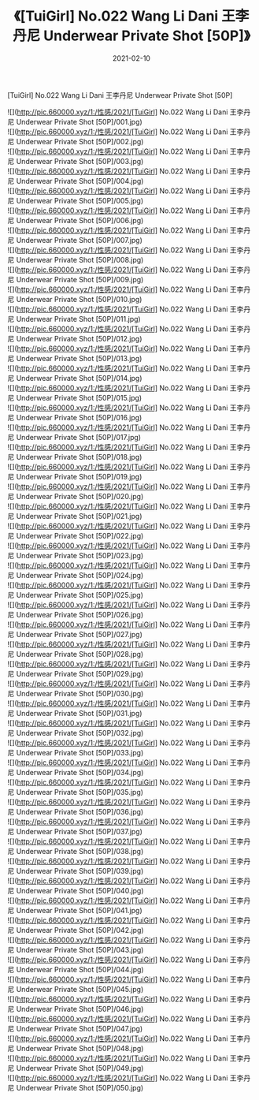 ﻿---
layout: post
title:  《[TuiGirl] No.022 Wang Li Dani 王李丹尼 Underwear Private Shot [50P]》
date:   2021-02-10
img: http://pic.660000.xyz/1:/性感/2021/[TuiGirl] No.022 Wang Li Dani 王李丹尼 Underwear Private Shot [50P]/000.jpg
categories: [美女, 清纯, 唯美]
---

[TuiGirl] No.022 Wang Li Dani 王李丹尼 Underwear Private Shot [50P]

  ![](http://pic.660000.xyz/1:/性感/2021/[TuiGirl] No.022 Wang Li Dani 王李丹尼 Underwear Private Shot [50P]/001.jpg) <br> ![](http://pic.660000.xyz/1:/性感/2021/[TuiGirl] No.022 Wang Li Dani 王李丹尼 Underwear Private Shot [50P]/002.jpg) <br> ![](http://pic.660000.xyz/1:/性感/2021/[TuiGirl] No.022 Wang Li Dani 王李丹尼 Underwear Private Shot [50P]/003.jpg) <br> ![](http://pic.660000.xyz/1:/性感/2021/[TuiGirl] No.022 Wang Li Dani 王李丹尼 Underwear Private Shot [50P]/004.jpg) <br> ![](http://pic.660000.xyz/1:/性感/2021/[TuiGirl] No.022 Wang Li Dani 王李丹尼 Underwear Private Shot [50P]/005.jpg) <br> ![](http://pic.660000.xyz/1:/性感/2021/[TuiGirl] No.022 Wang Li Dani 王李丹尼 Underwear Private Shot [50P]/006.jpg) <br> ![](http://pic.660000.xyz/1:/性感/2021/[TuiGirl] No.022 Wang Li Dani 王李丹尼 Underwear Private Shot [50P]/007.jpg) <br> ![](http://pic.660000.xyz/1:/性感/2021/[TuiGirl] No.022 Wang Li Dani 王李丹尼 Underwear Private Shot [50P]/008.jpg) <br> ![](http://pic.660000.xyz/1:/性感/2021/[TuiGirl] No.022 Wang Li Dani 王李丹尼 Underwear Private Shot [50P]/009.jpg) <br> ![](http://pic.660000.xyz/1:/性感/2021/[TuiGirl] No.022 Wang Li Dani 王李丹尼 Underwear Private Shot [50P]/010.jpg) <br> ![](http://pic.660000.xyz/1:/性感/2021/[TuiGirl] No.022 Wang Li Dani 王李丹尼 Underwear Private Shot [50P]/011.jpg) <br> ![](http://pic.660000.xyz/1:/性感/2021/[TuiGirl] No.022 Wang Li Dani 王李丹尼 Underwear Private Shot [50P]/012.jpg) <br> ![](http://pic.660000.xyz/1:/性感/2021/[TuiGirl] No.022 Wang Li Dani 王李丹尼 Underwear Private Shot [50P]/013.jpg) <br> ![](http://pic.660000.xyz/1:/性感/2021/[TuiGirl] No.022 Wang Li Dani 王李丹尼 Underwear Private Shot [50P]/014.jpg) <br> ![](http://pic.660000.xyz/1:/性感/2021/[TuiGirl] No.022 Wang Li Dani 王李丹尼 Underwear Private Shot [50P]/015.jpg) <br> ![](http://pic.660000.xyz/1:/性感/2021/[TuiGirl] No.022 Wang Li Dani 王李丹尼 Underwear Private Shot [50P]/016.jpg) <br> ![](http://pic.660000.xyz/1:/性感/2021/[TuiGirl] No.022 Wang Li Dani 王李丹尼 Underwear Private Shot [50P]/017.jpg) <br> ![](http://pic.660000.xyz/1:/性感/2021/[TuiGirl] No.022 Wang Li Dani 王李丹尼 Underwear Private Shot [50P]/018.jpg) <br> ![](http://pic.660000.xyz/1:/性感/2021/[TuiGirl] No.022 Wang Li Dani 王李丹尼 Underwear Private Shot [50P]/019.jpg) <br> ![](http://pic.660000.xyz/1:/性感/2021/[TuiGirl] No.022 Wang Li Dani 王李丹尼 Underwear Private Shot [50P]/020.jpg) <br> ![](http://pic.660000.xyz/1:/性感/2021/[TuiGirl] No.022 Wang Li Dani 王李丹尼 Underwear Private Shot [50P]/021.jpg) <br> ![](http://pic.660000.xyz/1:/性感/2021/[TuiGirl] No.022 Wang Li Dani 王李丹尼 Underwear Private Shot [50P]/022.jpg) <br> ![](http://pic.660000.xyz/1:/性感/2021/[TuiGirl] No.022 Wang Li Dani 王李丹尼 Underwear Private Shot [50P]/023.jpg) <br> ![](http://pic.660000.xyz/1:/性感/2021/[TuiGirl] No.022 Wang Li Dani 王李丹尼 Underwear Private Shot [50P]/024.jpg) <br> ![](http://pic.660000.xyz/1:/性感/2021/[TuiGirl] No.022 Wang Li Dani 王李丹尼 Underwear Private Shot [50P]/025.jpg) <br> ![](http://pic.660000.xyz/1:/性感/2021/[TuiGirl] No.022 Wang Li Dani 王李丹尼 Underwear Private Shot [50P]/026.jpg) <br> ![](http://pic.660000.xyz/1:/性感/2021/[TuiGirl] No.022 Wang Li Dani 王李丹尼 Underwear Private Shot [50P]/027.jpg) <br> ![](http://pic.660000.xyz/1:/性感/2021/[TuiGirl] No.022 Wang Li Dani 王李丹尼 Underwear Private Shot [50P]/028.jpg) <br> ![](http://pic.660000.xyz/1:/性感/2021/[TuiGirl] No.022 Wang Li Dani 王李丹尼 Underwear Private Shot [50P]/029.jpg) <br> ![](http://pic.660000.xyz/1:/性感/2021/[TuiGirl] No.022 Wang Li Dani 王李丹尼 Underwear Private Shot [50P]/030.jpg) <br> ![](http://pic.660000.xyz/1:/性感/2021/[TuiGirl] No.022 Wang Li Dani 王李丹尼 Underwear Private Shot [50P]/031.jpg) <br> ![](http://pic.660000.xyz/1:/性感/2021/[TuiGirl] No.022 Wang Li Dani 王李丹尼 Underwear Private Shot [50P]/032.jpg) <br> ![](http://pic.660000.xyz/1:/性感/2021/[TuiGirl] No.022 Wang Li Dani 王李丹尼 Underwear Private Shot [50P]/033.jpg) <br> ![](http://pic.660000.xyz/1:/性感/2021/[TuiGirl] No.022 Wang Li Dani 王李丹尼 Underwear Private Shot [50P]/034.jpg) <br> ![](http://pic.660000.xyz/1:/性感/2021/[TuiGirl] No.022 Wang Li Dani 王李丹尼 Underwear Private Shot [50P]/035.jpg) <br> ![](http://pic.660000.xyz/1:/性感/2021/[TuiGirl] No.022 Wang Li Dani 王李丹尼 Underwear Private Shot [50P]/036.jpg) <br> ![](http://pic.660000.xyz/1:/性感/2021/[TuiGirl] No.022 Wang Li Dani 王李丹尼 Underwear Private Shot [50P]/037.jpg) <br> ![](http://pic.660000.xyz/1:/性感/2021/[TuiGirl] No.022 Wang Li Dani 王李丹尼 Underwear Private Shot [50P]/038.jpg) <br> ![](http://pic.660000.xyz/1:/性感/2021/[TuiGirl] No.022 Wang Li Dani 王李丹尼 Underwear Private Shot [50P]/039.jpg) <br> ![](http://pic.660000.xyz/1:/性感/2021/[TuiGirl] No.022 Wang Li Dani 王李丹尼 Underwear Private Shot [50P]/040.jpg) <br> ![](http://pic.660000.xyz/1:/性感/2021/[TuiGirl] No.022 Wang Li Dani 王李丹尼 Underwear Private Shot [50P]/041.jpg) <br> ![](http://pic.660000.xyz/1:/性感/2021/[TuiGirl] No.022 Wang Li Dani 王李丹尼 Underwear Private Shot [50P]/042.jpg) <br> ![](http://pic.660000.xyz/1:/性感/2021/[TuiGirl] No.022 Wang Li Dani 王李丹尼 Underwear Private Shot [50P]/043.jpg) <br> ![](http://pic.660000.xyz/1:/性感/2021/[TuiGirl] No.022 Wang Li Dani 王李丹尼 Underwear Private Shot [50P]/044.jpg) <br> ![](http://pic.660000.xyz/1:/性感/2021/[TuiGirl] No.022 Wang Li Dani 王李丹尼 Underwear Private Shot [50P]/045.jpg) <br> ![](http://pic.660000.xyz/1:/性感/2021/[TuiGirl] No.022 Wang Li Dani 王李丹尼 Underwear Private Shot [50P]/046.jpg) <br> ![](http://pic.660000.xyz/1:/性感/2021/[TuiGirl] No.022 Wang Li Dani 王李丹尼 Underwear Private Shot [50P]/047.jpg) <br> ![](http://pic.660000.xyz/1:/性感/2021/[TuiGirl] No.022 Wang Li Dani 王李丹尼 Underwear Private Shot [50P]/048.jpg) <br> ![](http://pic.660000.xyz/1:/性感/2021/[TuiGirl] No.022 Wang Li Dani 王李丹尼 Underwear Private Shot [50P]/049.jpg) <br> ![](http://pic.660000.xyz/1:/性感/2021/[TuiGirl] No.022 Wang Li Dani 王李丹尼 Underwear Private Shot [50P]/050.jpg) <br>
